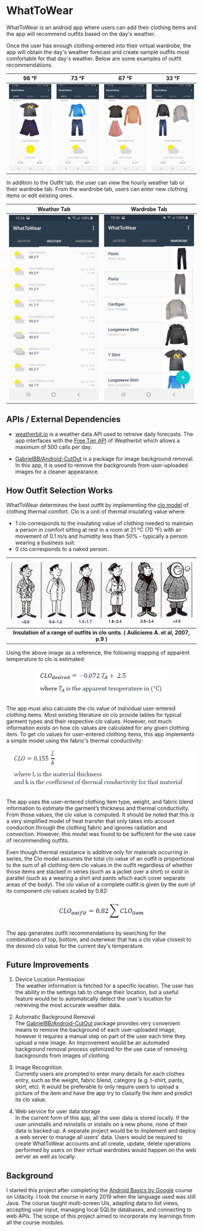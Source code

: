 # WhatToWear
WhatToWear is an android app where users can add their clothing items and the app will recommend outfits based on the day's weather.

Once the user has enough clothing entered into their virtual wardrobe, the app will obtain the day's weather forecast and create sample outfits most comfortable for that day's weather. Below are some examples of outfit recommendations.

 98 °F        | 73 °F          | 67 °F         | 33 °F         |
:-------------------------:|:-------------------------:|:-------------------------:|:-------------------------:
<img src="https://github.com/kellyegoodman/WhatToWear/blob/master/images/Screenshot_outfit_98F.jpg" width="200"> | <img src="https://github.com/kellyegoodman/WhatToWear/blob/master/images/Screenshot_outfit_73F.jpg" width="200"> | <img src="https://github.com/kellyegoodman/WhatToWear/blob/master/images/Screenshot_outfit_67F.jpg" width="200"> | <img src="https://github.com/kellyegoodman/WhatToWear/blob/master/images/Screenshot_outfit_33F.jpg" width="200">

In addition to the Outfit tab, the user can view the hourly weather tab or their wardrobe tab. From the wardrobe tab, users can enter new clothing items or edit existing ones.

 Weather Tab          | Wardrobe Tab        
:-------------------------:|:-------------------------:
<img src="https://github.com/kellyegoodman/WhatToWear/blob/master/images/Screenshot_forecast_tab.jpg" width="250"> | <img src="https://github.com/kellyegoodman/WhatToWear/blob/master/images/Screenshot_wardrobe_tab.jpg" width="250"> 

## APIs / External Dependencies
* [weatherbit.io](https://www.weatherbit.io/api) is a weather data API used to retreive daily forecasts. The app interfaces with the [Free Tier API](https://www.weatherbit.io/pricing) of Weatherbit which allows a maximum of 500 calls per day.

* [GabrielBB/Android-CutOut](https://github.com/GabrielBB/Android-CutOut) is a package for image background removal. In this app, it is used to remove the backgrounds from user-uploaded images for a cleaner appearance.

## How Outfit Selection Works
WhatToWear determines the best outfit by implementing the [clo model](https://www.engineeringtoolbox.com/clo-clothing-thermal-insulation-d_732.html) of clothing thermal comfort. Clo is a unit of thermal insulating value where:

* 1 clo corresponds to the insulating value of clothing needed to maintain a person in comfort sitting at rest in a room at 21 °C (70 °F) with air movement of 0.1 m/s and humidity less than 50% - typically a person wearing a business suit.
* 0 clo corresponds to a naked person.

|![](images/clo_range.png)|
|:--:|
| <b>Insulation of a range of outfits in clo units. ( Auliciems A. et al, 2007, p.9 )</b>|

Using the above image as a reference, the following mapping of apparent temperature to clo is estimated: 
<p align="center">
<img src="https://github.com/kellyegoodman/WhatToWear/blob/master/images/ambient_temp_to_clo.PNG" width="350">
</p>

The app must also calculate the clo value of individual user-entered clothing items. Most existing literature on clo provide tables for typical garment types and their respective clo values. However, not much information exists on how clo values are calculated for any given clothing item. To get clo values for user-entered clothing items, this app implements a simple model using the fabric's thermal conductivity:
<p align="center">
<img src="https://github.com/kellyegoodman/WhatToWear/blob/master/images/clo_formula.PNG" width="500">
</p>

The app uses the user-entered clothing item type, weight, and fabric blend information to estimate the garment’s thickness and thermal conductivity. From those values, the clo value is computed. It should be noted that this is a very simplified model of heat transfer that only takes into account conduction through the clothing fabric and ignores radiation and convection. However, this model was found to be sufficient for the use case of recommending outfits.

Even though thermal resistance is additive only for materials occurring in series, the Clo model assumes the total clo value of an outfit is proportional to the sum of all clothing item clo values in the outfit regardless of whether those items are stacked in series (such as a jacket over a shirt) or exist in parallel (such as a wearing a shirt and pants which each cover separate areas of the body).
The clo value of a complete outfit is given by the sum of its component clo values scaled by 0.82:
<p align="center">
<img src="https://github.com/kellyegoodman/WhatToWear/blob/master/images/clo_sum.PNG" width="250">
</p>

The app generates outfit recommendations by searching for the combinations of top, bottom, and outerwear that has a clo value closest to the desired clo value for the current day's temperature.

## Future Improvements
1. Device Location Permission  
	The weather information is fetched for a specific location. The user has the ability in the settings tab to change their location, but a useful feature would be to automatically detect the user's location for retreiving the most accurate weather data.
	
2. Automatic Background Removal  
 The [GabrielBB/Android-CutOut](https://github.com/GabrielBB/Android-CutOut) package provides very convenient means to remove the background of each user-uploaded image, however it requires a manual step on part of the user each time they upload a new image. An improvement would be an automated background removal process optimized for the use case of removing backgrounds from images of clothing.

3. Image Recognition  
	Currently users are prompted to enter many details for each clothes entry, such as the weight, fabric blend, category (e.g. t-shirt, pants, skirt, etc).
	It would be preferable to only require users to upload a picture of the item and have the app try to classify the item and predict its clo value.
 
4. Web service for user data storage  
 In the current form of this app, all the user data is stored locally. If the user uninstalls and reinstalls or installs on a new phone, none of their data is backed  up. A separate project would be to implement and deploy a web server to manage all users' data. Users would be required to create WhatToWear accounts and all create, update, delete operations performed by users on their virtual wardrobes would happen on the web server as well as locally.

## Background
I started this project after completing the [Android Basics by Google](https://www.udacity.com/course/android-basics-nanodegree-by-google--nd803) course on Udacity. I took the course in early 2019 when the language used was still Java. The course taught multi-screen UIs, adapting data to list views, accepting user input, managing local SQLite databases, and connecting to web APIs. The scope of this project aimed to incorporate my learnings from all the course modules.

